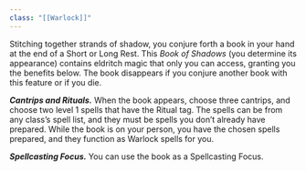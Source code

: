 ```yaml
---
class: "[[Warlock]]"
---
```

Stitching together strands of shadow, you conjure forth a book in your hand at the end of a Short or Long Rest. This _Book of Shadows_ (you determine its appearance) contains eldritch magic that only you can access, granting you the benefits below. The book disappears if you conjure another book with this feature or if you die.

**_Cantrips and Rituals._** When the book appears, choose three cantrips, and choose two level 1 spells that have the Ritual tag. The spells can be from any class’s spell list, and they must be spells you don’t already have prepared. While the book is on your person, you have the chosen spells prepared, and they function as Warlock spells for you.

**_Spellcasting Focus._** You can use the book as a Spellcasting Focus.